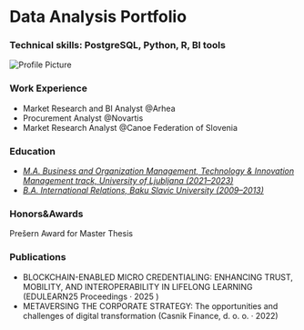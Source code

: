# Data Analysis Portfolio
### Technical skills: PostgreSQL, Python, R, BI tools
![Profile Picture](main/1729069720889.jpg)
### Work Experience
- Market Research and BI Analyst @Arhea
- Procurement Analyst @Novartis
- Market Research Analyst @Canoe Federation of Slovenia

### Education 
- *<u>M.A. Business and Organization Management, Technology & Innovation Management track, University of Ljubljana (2021–2023)</u>*
- *<u>B.A. International Relations, Baku Slavic University (2009–2013)</u>*


### Honors&Awards
Prešern Award for Master Thesis

### Publications
- BLOCKCHAIN-ENABLED MICRO CREDENTIALING: ENHANCING TRUST, MOBILITY, AND INTEROPERABILITY IN LIFELONG LEARNING (EDULEARN25 Proceedings ·  2025 )
- METAVERSING THE CORPORATE STRATEGY: The opportunities and challenges of digital transformation (Casnik Finance, d. o. o. ·  2022)
